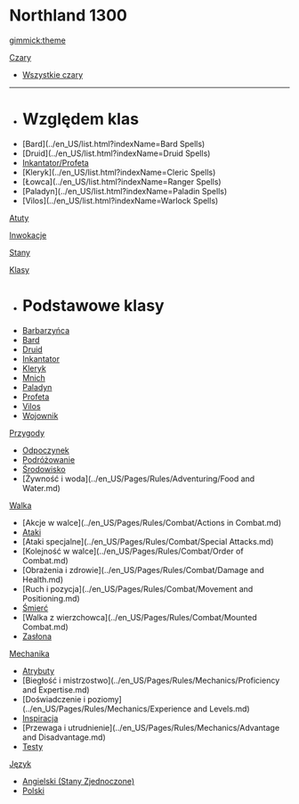 <!--
  -- Name of your wiki
  -- Do NOT remove the leading `#` character.
  -->

# Northland 1300


<!--
  -- Default theme
  -- (Read: http://dynalon.github.io/mdwiki/#!customizing.md#Theme_chooser)
  -->

[gimmick:theme](yeti)


<!--
  -- Navigation
  -- (Read: http://dynalon.github.io/mdwiki/#!quickstart.md#Adding_a_navigation)
  -->

[Czary]()

  * [Wszystkie czary](../en_US/list.html?indexName=Spells)
  - - - -
  * # Względem klas
  * [Bard](../en_US/list.html?indexName=Bard Spells)
  * [Druid](../en_US/list.html?indexName=Druid Spells)
  * [Inkantator/Profeta](../en_US/list.html?indexName=Wizard%20%26%20Sorcerer%20Spells)
  * [Kleryk](../en_US/list.html?indexName=Cleric Spells)
  * [Łowca](../en_US/list.html?indexName=Ranger Spells)
  * [Paladyn](../en_US/list.html?indexName=Paladin Spells)
  * [Vilos](../en_US/list.html?indexName=Warlock Spells)

[Atuty](../en_US/Pages/Rules/Feats.md)

[Inwokacje](../en_US/Pages/Rules/Invocations.md)

[Stany](Strony/Zasady/Stany.md)

[Klasy]()

  * # Podstawowe klasy
  * [Barbarzyńca](../en_US/Pages/Rules/Classes/Barbarian.md)
  * [Bard](../en_US/Pages/Rules/Classes/Bard.md)
  * [Druid](../en_US/Pages/Rules/Classes/Druid.md)
  * [Inkantator](../en_US/Pages/Rules/Classes/Wizard.md)
  * [Kleryk](../en_US/Pages/Rules/Classes/Cleric.md)
  * [Mnich](../en_US/Pages/Rules/Classes/Monk.md)
  * [Paladyn](../en_US/Pages/Rules/Classes/Paladin.md)
  * [Profeta](../en_US/Pages/Rules/Classes/Sorcerer.md)
  * [Vilos](../en_US/Pages/Rules/Classes/Warlock.md)
  * [Wojownik](../en_US/Pages/Rules/Classes/Fighter.md)

[Przygody]()

  * [Odpoczynek](../en_US/Pages/Rules/Adventuring/Resting.md)
  * [Podróżowanie](../en_US/Pages/Rules/Adventuring/Travel.md)
  * [Środowisko](../en_US/Pages/Rules/Adventuring/Environment.md)
  * [Żywność i woda](../en_US/Pages/Rules/Adventuring/Food and Water.md)

[Walka]()

  * [Akcje w walce](../en_US/Pages/Rules/Combat/Actions in Combat.md)
  * [Ataki](../en_US/Pages/Rules/Combat/Attacks.md)
  * [Ataki specjalne](../en_US/Pages/Rules/Combat/Special Attacks.md)
  * [Kolejność w walce](../en_US/Pages/Rules/Combat/Order of Combat.md)
  * [Obrażenia i zdrowie](../en_US/Pages/Rules/Combat/Damage and Health.md)
  * [Ruch i pozycja](../en_US/Pages/Rules/Combat/Movement and Positioning.md)
  * [Śmierć](../en_US/Pages/Rules/Combat/Death.md)
  * [Walka z wierzchowca](../en_US/Pages/Rules/Combat/Mounted Combat.md)
  * [Zasłona](../en_US/Pages/Rules/Combat/Cover.md)

[Mechanika]()

  * [Atrybuty](../en_US/Pages/Rules/Mechanics/Abilities.md)
  * [Biegłość i mistrzostwo](../en_US/Pages/Rules/Mechanics/Proficiency and Expertise.md)
  * [Doświadczenie i poziomy](../en_US/Pages/Rules/Mechanics/Experience and Levels.md)
  * [Inspiracja](../en_US/Pages/Rules/Mechanics/Inspiration.md)
  * [Przewaga i utrudnienie](../en_US/Pages/Rules/Mechanics/Advantage and Disadvantage.md)
  * [Testy](../en_US/Pages/Rules/Mechanics/Checks.md)

<!-- A more complex navigation example: ----------------------------------------

[Menu Item 1]()

  * # SubMenu Heading 1
  * [SubMenu Item 1](pages/subitem1.md)
  * [SubMenu Item 2](pages/subitem2.md)
  - - - -
  * # SubMenu Heading 2
  * [SubMenu Item 3](pages/subitem3.md)
  - - - -
  * # SubMenu Heading 3
  * [SubMenu Item 3](pages/subitem3.md)

[Menu Item 2](pages/item2.md)

[Menu Item 3](pages/item3.md)

---------------------------------------------------------------------------- -->

<!--
  -- Change the Language
  -- Could be useful when there's more than one language wiki.
  -->

[Język]()

  * [Angielski (Stany Zjednoczone)](/en_US/)
  * [Polski](#)


<!--
  -- Let the user choose a theme
  -- (Read: http://dynalon.github.io/mdwiki/#!quickstart.md#Adding_a_navigation)
  -->

<!--
[gimmick:themechooser](Choose theme)
-->
